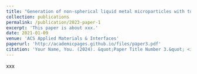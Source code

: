 ```yaml
---
title: "Generation of non-spherical liquid metal microparticles with tunable shapes exhibiting electrostatic-responsive performance"
collection: publications
permalink: /publication/2023-paper-1
excerpt: 'This paper is about xxx.'
date: 2021-01-09
venue: 'ACS Applied Materials & Interfaces'
paperurl: 'http://academicpages.github.io/files/paper3.pdf'
citation: 'Your Name, You. (2024). &quot;Paper Title Number 3.&quot; <i>GitHub Journal of Bugs</i>. 1(3).'
---
```

xxx
